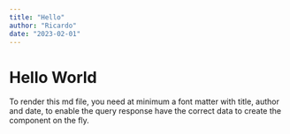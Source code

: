 ```yaml
---
title: "Hello"
author: "Ricardo"
date: "2023-02-01"
---
```


# Hello World

To render this md file, you need at minimum a font matter with title, author and date, to enable the query response have
the correct data to create the component on the fly.